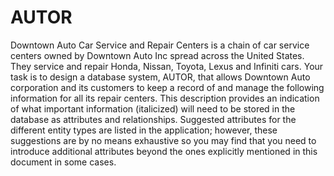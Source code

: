 # AUTOR

Downtown Auto Car Service and Repair Centers is a chain of car service centers owned by Downtown Auto Inc spread across the United States. They service and repair Honda, Nissan, Toyota, Lexus and Infiniti cars.
Your task is to design a database system, AUTOR, that allows Downtown Auto corporation and its customers to keep a record of and manage the following information for all its repair centers. This description provides an indication of what important information (italicized) will need to be stored in the database as attributes and relationships. Suggested attributes for the different entity types are listed in the application; however, these suggestions are by no means exhaustive so you may find that you need to introduce additional attributes beyond the ones explicitly mentioned in this document in some cases.
